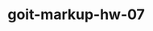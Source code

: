 # goit-markup-hw-07

<!-- header-address__link:focus ? -->

<!-- focus modal when it closed (DONE -> ADD visibility: hidden;)  -->
